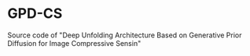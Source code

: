 # GPD-CS
Source code of "Deep Unfolding Architecture Based on Generative Prior Diffusion for Image Compressive Sensin"
